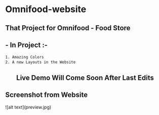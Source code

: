 ﻿# Omnifood-website

## That Project for Omnifood - Food Store

## - In Project :-
    1. Amazing Colors
    2. A new Layouts in the Website

**<center><h2 >Live Demo Will Come Soon After Last Edits**</h2></center>

<h2>Screenshot from Website</h2>
![alt text](preview.jpg)
